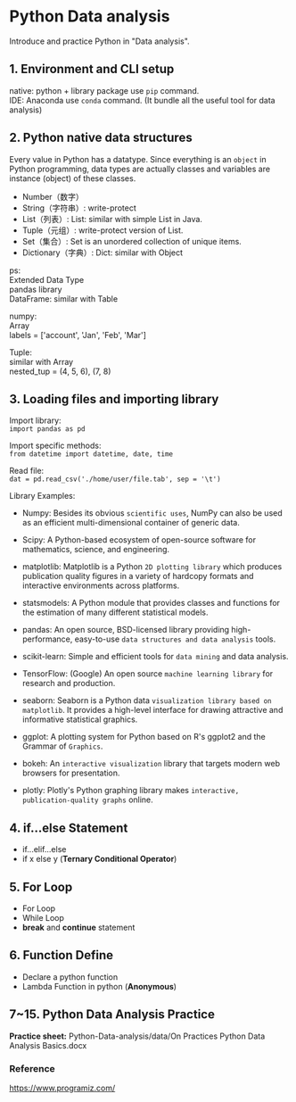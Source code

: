 # Python Data analysis
Introduce and practice Python in "Data analysis".


## 1. Environment and CLI setup
native: python + library package use `pip` command.  
IDE: Anaconda use `conda` command. (It bundle all the useful tool for data analysis)


## 2. Python native data structures
Every value in Python has a datatype. Since everything is an `object` in Python programming, data types are actually classes and variables are instance (object) of these classes.

- Number（数字）
- String（字符串）: write-protect
- List（列表）: List: similar with simple List in Java.
- Tuple（元组）: write-protect version of List.
- Set（集合）: Set is an unordered collection of unique items. 
- Dictionary（字典）: Dict: similar with Object

ps:  
Extended Data Type  
pandas library  
DataFrame: similar with Table  

numpy:  
Array  
labels = ['account', 'Jan', 'Feb', 'Mar']  
  
Tuple:  
similar with Array  
nested_tup = (4, 5, 6), (7, 8)  
  

## 3. Loading files and importing library
Import library:  
```import pandas as pd```

Import specific methods:  
```from datetime import datetime, date, time```

Read file:  
```dat = pd.read_csv('./home/user/file.tab', sep = '\t')```
  

Library Examples:
- Numpy:
Besides its obvious `scientific uses`, NumPy can also be used as an efficient multi-dimensional container of generic data.

- Scipy:
A Python-based ecosystem of open-source software for mathematics, science, and engineering.

- matplotlib:
Matplotlib is a Python `2D plotting library` which produces publication quality figures in a variety of hardcopy formats and interactive environments across platforms.  

- statsmodels:
A Python module that provides classes and functions for the estimation of many different statistical models.
  
- pandas:
An open source, BSD-licensed library providing high-performance, easy-to-use `data structures and data analysis` tools.

- scikit-learn:
Simple and efficient tools for `data mining` and data analysis.

- TensorFlow: (Google)
An open source `machine learning library` for research and production.

- seaborn:
Seaborn is a Python data `visualization library based on matplotlib`. It provides a high-level interface for drawing attractive and informative statistical graphics.

- ggplot:
A plotting system for Python based on R's ggplot2 and the Grammar of `Graphics`.

- bokeh:
An `interactive visualization` library that targets modern web browsers for presentation.

- plotly:
Plotly's Python graphing library makes `interactive, publication-quality graphs` online.


## 4. if...else Statement
 - if...elif...else
 - if x else y (**Ternary Conditional Operator**)
 

## 5. For Loop
 - For Loop
 - While Loop
 - **break** and **continue** statement


## 6. Function Define
 - Declare a python function
 - Lambda Function in python (**Anonymous**)


## 7~15. Python Data Analysis Practice
**Practice sheet:** Python-Data-analysis/data/On Practices Python Data Analysis Basics.docx




### Reference
https://www.programiz.com/
